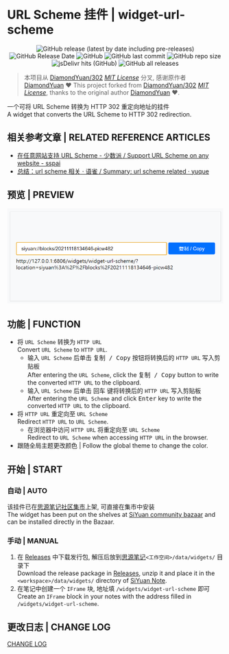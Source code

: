# URL Scheme 挂件 | widget-url-scheme

<center>

![GitHub release (latest by date including pre-releases)](https://img.shields.io/github/v/release/Zuoqiu-Yingyi/widget-url-scheme?include_prereleases)
![GitHub Release Date](https://img.shields.io/github/release-date/Zuoqiu-Yingyi/widget-url-scheme)
![GitHub](https://img.shields.io/github/license/Zuoqiu-Yingyi/widget-url-scheme)
![GitHub last commit](https://img.shields.io/github/last-commit/Zuoqiu-Yingyi/widget-url-scheme)
![GitHub repo size](https://img.shields.io/github/repo-size/Zuoqiu-Yingyi/widget-url-scheme)
![jsDelivr hits (GitHub)](https://img.shields.io/jsdelivr/gh/hy/Zuoqiu-Yingyi/widget-url-scheme?label=hits)
![GitHub all releases](https://img.shields.io/github/downloads/Zuoqiu-Yingyi/widget-url-scheme/total)

</center>

> 本项目从 [DiamondYuan/302](https://github.com/DiamondYuan/302) *[MIT License](https://github.com/DiamondYuan/302/blob/main/LICENSE)* 分叉, 感谢原作者 [DiamondYuan](https://github.com/DiamondYuan) :heart:  This project forked from [DiamondYuan/302](https://github.com/DiamondYuan/302) *[MIT License](https://github.com/DiamondYuan/302/blob/main/LICENSE)*, thanks to the original author [DiamondYuan](https://github.com/DiamondYuan) :heart:.

一个可将 URL Scheme 转换为 HTTP 302 重定向地址的挂件  
A widget that converts the URL Scheme to HTTP 302 redirection.

## 相关参考文章 | RELATED REFERENCE ARTICLES

- [在任意网站支持 URL Scheme - 少数派 / Support URL Scheme on any website - sspai](https://sspai.com/post/66896)
- [总结：url scheme 相关 · 语雀 / Summary: url scheme related · yuque](https://www.yuque.com/deerain/gannbs/gmkp9w)

## 预览 | PREVIEW

![preview.png](./preview.png)

## 功能 | FUNCTION

- 将 `URL Scheme` 转换为 `HTTP URL`  
  Convert `URL Scheme` to `HTTP URL`.
  - 输入 `URL Scheme` 后单击 <kbd>复制 / Copy</kbd> 按钮将转换后的 `HTTP URL` 写入剪贴板  
    After entering the `URL Scheme`, click the <kbd>复制 / Copy</kbd> button to write the converted `HTTP URL` to the clipboard.
  - 输入 `URL Scheme` 后单击 <kbd>回车</kbd> 键将转换后的 `HTTP URL` 写入剪贴板  
    After entering the `URL Scheme` and click <kbd>Enter</kbd> key to write the converted `HTTP URL` to the clipboard.
- 将 `HTTP URL` 重定向至 `URL Scheme`  
  Redirect `HTTP URL` to `URL Scheme`.
  - 在浏览器中访问 `HTTP URL` 将重定向至 `URL Scheme`  
    Redirect to `URL Scheme` when accessing `HTTP URL` in the browser.
- 跟随全局主题更改颜色 | Follow the global theme to change the color.

## 开始 | START

### 自动 | AUTO

该挂件已在[思源笔记社区集市](https://github.com/siyuan-note/bazaar)上架, 可直接在集市中安装  
The widget has been put on the shelves at [SiYuan community bazaar](https://github.com/siyuan-note/bazaar) and can be installed directly in the Bazaar.

### 手动 | MANUAL

1. 在 [Releases](https://github.com/Zuoqiu-Yingyi/widget-url-scheme/releases) 中下载发行包, 解压后放到[思源笔记](https://github.com/siyuan-note/siyuan)`<工作空间>/data/widgets/` 目录下  
   Download the release package in [Releases](https://github.com/Zuoqiu-Yingyi/widget-url-scheme/releases), unzip it and place it in the `<workspace>/data/widgets/` directory of [SiYuan Note](https://github.com/siyuan-note/siyuan).
2. 在笔记中创建一个 `IFrame` 块, 地址填 `/widgets/widget-url-scheme` 即可  
   Create an `IFrame` block in your notes with the address filled in `/widgets/widget-url-scheme`.

## 更改日志 | CHANGE LOG

[CHANGE LOG](./CHANGELOG.md)
